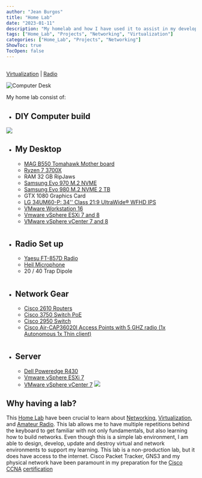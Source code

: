 ```yaml
---
author: "Jean Burgos"
title: "Home Lab"
date: "2023-01-11"
description: "My homelab and how I have used it to assist in my development and pursue of certifications."
tags: ["Home_Lab", "Projects", "Networking", "Virtualization"]
categories: ["Home_Lab", "Projects", "Networking"]
ShowToc: true
TocOpen: false
---
```

<!--more-->
## 
[Virtualization](/post/virtualization) |  [Radio](/post/radio)

![Computer Desk](/uploads/desk.jpg)

My home lab consist of:
  + ## DIY Computer build
  ![](/blog/Virtualization/IMG_6090.jpeg)
  + ## My Desktop
    - [MAG B550 Tomahawk Mother board](https://www.msi.com/Motherboard/MAG-B550-TOMAHAWK)
    - [Ryzen 7 3700X](https://www.amd.com/en/products/cpu/amd-ryzen-7-3700x)
    - RAM 32 GB RipJaws
    - [Samsung Evo 970 M.2 NVME](https://www.samsung.com/us/computing/memory-storage/solid-state-drives/ssd-970-evo-nvme-m2-500gb-mz-v7e500bw/)
    - [Samsung Evo 980 M.2 NVME 2 TB](https://www.samsung.com/us/computing/memory-storage/solid-state-drives/980-pro-pcie-4-0-nvme-ssd-1tb-mz-v8p1t0b-am/)
    - GTX 1080 Graphics Card
    - [LG 34UM60-P: 34'' Class 21:9 UltraWide® WFHD IPS](https://www.lg.com/us/monitors/lg-34UM60-P-ultrawide-monitor)
    - [VMware Workstation 16](https://www.vmware.com/products/workstation-pro/workstation-pro-evaluation.html)
    - [Vmware vSphere ESXi 7 and 8](https://core.vmware.com/resource/whats-new-vsphere-8?src=ps_lt1d49fnm12fc&cid=7012H000000wtFZQAY&gclid=Cj0KCQiAnsqdBhCGARIsAAyjYjTl1-o2U9Enynuzu-qie4vfD48rT27Dj6XhpIUIJ2TWX9cye2FB1ncaAqTvEALw_wcB&gclsrc=aw.ds)
    - [VMware vSphere vCenter 7 and 8](https://www.vmware.com/products/vcenter.html)
#
  + ## Radio Set up
    - [Yaesu FT-857D Radio](https://www.yaesu.com/indexVS.cfm?cmd=DisplayProducts&encProdID=8CBB7C4BDBAF40129AD4253A4987523C)
    - [Heil Microphone](https://www.dxengineering.com/parts/hls-gm-elite)
    - 20 / 40 Trap Dipole
#
  + ## Network Gear
    - [Cisco 2610 Routers](https://www.cisco.com/c/dam/global/it_it/solutions/small-business/pdf/net_found/2600_ds.pdf)
    - [Cisco 3750 Switch PoE](https://www.cisco.com/c/en/us/support/switches/catalyst-3750-series-switches/series.html)
    - [Cisco 2950 Switch](https://www.cisco.com/web/ANZ/cpp/refguide/hview/switch/2950.html)
    - [Cisco Air-CAP36020I Access Points with 5 GHZ radio (1x Autonomous 1x Thin client)](https://www.cisco.com/c/en/us/products/collateral/wireless/aironet-3600-series/data_sheet_c78-686782.html)
#
  + ## Server
    - [Dell Poweredge R430](https://www.dell.com/en-us/shop/cty/pdp/spd/poweredge-r430)  
    - [Vmware vSphere ESXi 7](https://core.vmware.com/resource/whats-new-vsphere-8?src=ps_lt1d49fnm12fc&cid=7012H000000wtFZQAY&gclid=Cj0KCQiAnsqdBhCGARIsAAyjYjTl1-o2U9Enynuzu-qie4vfD48rT27Dj6XhpIUIJ2TWX9cye2FB1ncaAqTvEALw_wcB&gclsrc=aw.ds)
    - [VMware vSphere vCenter 7](https://www.vmware.com/products/vcenter.html)
![](/blog/Virtualization/server.jpeg)

## Why having a lab?
This [Home Lab](/homelab) have been crucial to learn about [Networking](/post/networking/), [Virtualization](/post/virtualization), and [Amateur Radio](/post/radio). This lab allows me to have multiple repetitions behind the keyboard to get familiar with not only fundamentals, but also learning how to build networks. Even though this is a simple lab environment, I am able to design, develop, update and destroy virtual and network environments to support my learning. This lab is a non-production lab, but it does have access to the internet. Cisco Packet Tracker, GNS3 and my physical network have been paramount in my preparation for the [Cisco CCNA](https://www.cisco.com/c/en/us/training-events/training-certifications/certifications/associate/ccna.html) [certification](/post/certifications)


